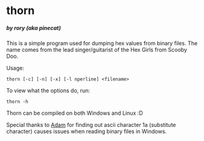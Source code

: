 # thorn
##### by rory (aka pinecat)

This is a simple program used for dumping hex values from binary files.  The name comes from the lead singer/guitarist of the Hex Girls from Scooby Doo.

Usage:
```
thorn [-c] [-n] [-x] [-l nperline] <filename>
```

To view what the options do, run:
```
thorn -h
```

Thorn can be compiled on both Windows and Linux :D

Special thanks to [Adam](https://github.com/AdamRolek500/) for finding out ascii character 1a (substitute character) causes issues when reading binary files in Windows.
